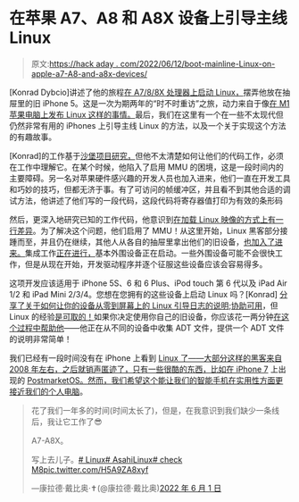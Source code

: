 # 在苹果 A7、A8 和 A8X 设备上引导主线 Linux

> 原文:[https://hack aday . com/2022/06/12/boot-mainline-Linux-on-apple-a7-A8-and-a8x-devices/](https://hackaday.com/2022/06/12/boot-mainline-linux-on-apple-a7-a8-and-a8x-devices/)

[Konrad Dybcio]讲述了他的旅程[在 A7/8/8X 处理器上启动 Linux，](https://konradybcio.pl/linuxona7/)摆弄他放在抽屉里的旧 iPhone 5。这是一次为期两年的“时不时重访”之旅，动力来自于像[在 M1 苹果电脑上发布 Linux 这样的事情。](https://hackaday.com/2021/11/17/linux-coming-soon-to-m1-macbooks/)最后，我们在这里有一个在一些不太现代但仍然非常有用的 iPhones 上引导主线 Linux 的方法，以及一个关于实现这个方法的有趣故事。

[Konrad]的工作基于[沙堡项目研究，](https://hackaday.com/2020/03/27/this-week-in-security-0-days-pwn2own-ios-and-tesla/)但他不太清楚如何让他们的代码工作，必须在工作中理解它。在某个时候，他陷入了启用 MMU 的困境，这是一段时间内的主要障碍。另一名对苹果硬件感兴趣的开发人员也加入进来，他们一直在开发工具和巧妙的技巧，但都无济于事。有了可访问的帧缓冲区，并且看不到其他合适的调试方法，他讲述了他们写的一段代码，这段代码将寄存器值打印为有效的条形码

然后，更深入地研究已知的工作代码，他意识到[在加载 Linux 映像的方式上有一行差异](https://konradybcio.pl/linuxona7/#stage-6-wait-what-if)。为了解决这个问题，他们启用了 MMU！从这里开始，Linux 黑客部分接踵而至，并且仍在继续，其他人从各自的抽屉里拿出他们的旧设备，[也加入了进来。](https://twitter.com/ivoszbg/status/1532817254324240384)集成工作[正在进行，](https://github.com/konradybcio/linux-apple/commits/apple/v5.19-rc1)基本外围设备正在启动。一些外围设备可能不会很快工作，但是从现在开始，开发驱动程序并逐个征服这些设备应该会容易得多。

这项开发应该适用于 iPhone 5S、6 和 6 Plus、iPod touch 第 6 代以及 iPad Air 1/2 和 iPad Mini 2/3/4。您想在您拥有的这些设备上启动 Linux 吗？[Konrad] [分享了关于如何让你的设备从零到屏幕上的 Linux 引导日志的说明](https://konradybcio.pl/linuxona7/#stage-7-linux-time);[协助可用](https://twitter.com/quaack723/status/1533818585616982016)，但 Linux 的经验[是可取的！](https://twitter.com/konradybcio/status/1535732099906420736)如果你决定使用你自己的旧设备，你应该花一两分钟[在这个过程中帮助他](https://konradybcio.pl/linuxona7/#stage-8-can-i-help)——他正在从不同的设备中收集 ADT 文件，提供一个 ADT 文件的说明非常简单！

我们已经有一段时间没有在 iPhone 上看到 [Linux 了——大部分这样的黑客来自 2008 年左右，之后就销声匿迹了，只有一些很酷的东西，比如在 iPhone 7](https://hackaday.com/2008/11/28/iphone-linux/) 上出现的 [PostmarketOS。然而，我们希望这个](https://www.reddit.com/r/linux/comments/kux9xx/success_iphone_7_with_dead_nand_netbooting/)[能让我们的智能手机在实用性方面更接近我们的个人电脑](https://hackaday.com/2019/12/14/why-is-your-cellphone-not-a-more-useful-computer/)。

> 花了我们一年多的时间(时间太长了)，但是，在我意识到我们缺少一条线后，我让它工作了😎
> 
> A7-A8X。
> 
> 写上去儿子。[# Linux](https://twitter.com/hashtag/Linux?src=hash&ref_src=twsrc%5Etfw)[# AsahiLinux](https://twitter.com/hashtag/AsahiLinux?src=hash&ref_src=twsrc%5Etfw)[# check M8](https://twitter.com/hashtag/checkm8?src=hash&ref_src=twsrc%5Etfw)[pic.twitter.com/H5A9ZA8xyf](https://t.co/H5A9ZA8xyf)
> 
> —康拉德·戴比奥·✝️(@康拉德·戴比奥)[2022 年 6 月 1 日](https://twitter.com/konradybcio/status/1531963130934329344?ref_src=twsrc%5Etfw)